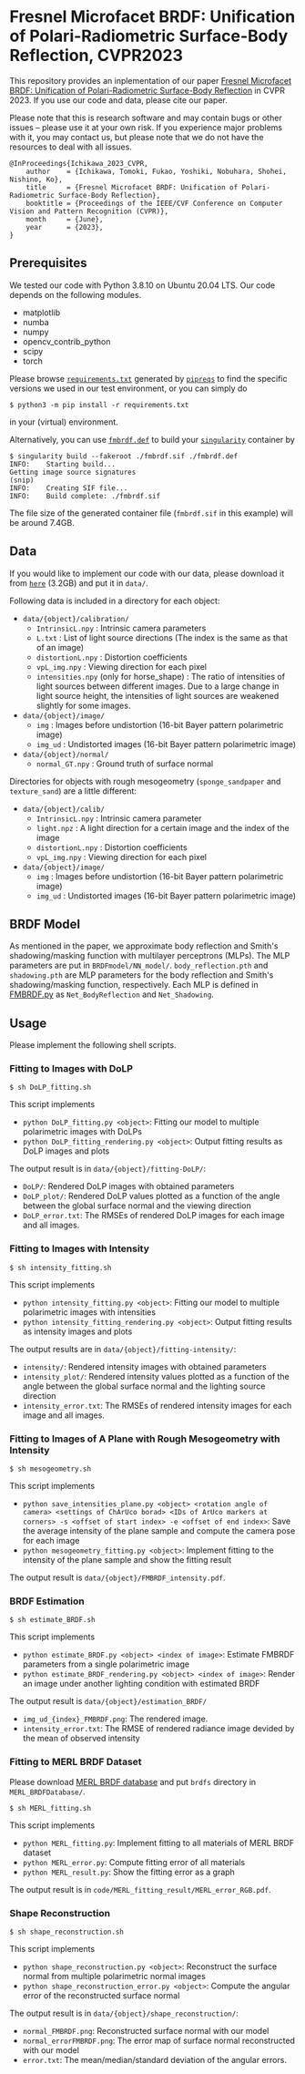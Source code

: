 # Fresnel Microfacet BRDF: Unification of Polari-Radiometric Surface-Body Reflection, CVPR2023

This repository provides an inplementation of our paper [Fresnel Microfacet BRDF: Unification of Polari-Radiometric Surface-Body Reflection]() in CVPR 2023. If you use our code and data, please cite our paper.

Please note that this is research software and may contain bugs or other issues – please use it at your own risk. If you experience major problems with it, you may contact us, but please note that we do not have the resources to deal with all issues.


```
@InProceedings{Ichikawa_2023_CVPR,
    author    = {Ichikawa, Tomoki, Fukao, Yoshiki, Nobuhara, Shohei, Nishino, Ko},
    title     = {Fresnel Microfacet BRDF: Unification of Polari-Radiometric Surface-Body Reflection},
    booktitle = {Proceedings of the IEEE/CVF Conference on Computer Vision and Pattern Recognition (CVPR)},
    month     = {June},
    year      = {2023},
}
```

## Prerequisites

We tested our code with Python 3.8.10 on Ubuntu 20.04 LTS.  Our code depends on the following modules.
* matplotlib
* numba
* numpy
* opencv_contrib_python
* scipy
* torch

Please browse [`requirements.txt`](requirements.txt) generated by [`pipreqs`](https://pypi.org/project/pipreqs/) to find the specific versions we used in our test environment, or you can simply do
```
$ python3 -m pip install -r requirements.txt
```
in your (virtual) environment.

Alternatively, you can use [`fmbrdf.def`](fmbrdf.def) to build your [`singularity`](https://sylabs.io/) container by
```
$ singularity build --fakeroot ./fmbrdf.sif ./fmbrdf.def
INFO:    Starting build...
Getting image source signatures
(snip)
INFO:    Creating SIF file...
INFO:    Build complete: ./fmbrdf.sif
```
The file size of the generated container file (`fmbrdf.sif` in this example) will be around 7.4GB.

## Data
If you would like to implement our code with our data, please download it from [`here`](aaa) (3.2GB) and put it in `data/`.

Following data is included in a directory for each object:
* `data/{object}/calibration/`
    * `IntrinsicL.npy` : Intrinsic camera parameters
    * `L.txt` : List of light source directions (The index is the same as that of an image)
    * `distortionL.npy` : Distortion coefficients
    * `vpL_img.npy` : Viewing direction for each pixel
    * `intensities.npy` (only for horse_shape) : The ratio of intensities of light sources between different images. Due to a large change in light source height, the intensities of light sources are weakened slightly for some images.
* `data/{object}/image/`
    * `img` : Images before undistortion (16-bit Bayer pattern polarimetric image)
    * `img_ud` : Undistorted images (16-bit Bayer pattern polarimetric image)
* `data/{object}/normal/`
    * `normal_GT.npy` : Ground truth of surface normal

Directories for objects with rough mesogeometry (`sponge_sandpaper` and `texture_sand`) are a little different:
* `data/{object}/calib/`
    * `IntrinsicL.npy` : Intrinsic camera parameter
    * `light.npz` : A light direction for a certain image and the index of the image
    * `distortionL.npy` : Distortion coefficients
    * `vpL_img.npy` : Viewing direction for each pixel
* `data/{object}/image/`
    * `img` : Images before undistortion (16-bit Bayer pattern polarimetric image)
    * `img_ud` : Undistorted images (16-bit Bayer pattern polarimetric image)

## BRDF Model
As mentioned in the paper, we approximate body reflection and Smith's shadowing/masking function with multilayer perceptrons (MLPs). The MLP parameters are put in `BRDFmodel/NN_model/`. `body_reflection.pth` and `shadowing.pth` are MLP parameters for the body reflection and Smith's shadowing/masking function, respectively. Each MLP is defined in [FMBRDF.py](BRDFmodel/FMBRDF.py) as `Net_BodyReflection` and `Net_Shadowing`.

## Usage
Please implement the following shell scripts.

### Fitting to Images with DoLP
```
$ sh DoLP_fitting.sh
```

This script implements
* `python DoLP_fitting.py <object>`: Fitting our model to multiple polarimetric images with DoLPs
* `python DoLP_fitting_rendering.py <object>`: Output fitting results as DoLP images and plots

The output result is in `data/{object}/fitting-DoLP/`:
* `DoLP/`: Rendered DoLP images with obtained parameters
* `DoLP_plot/`: Rendered DoLP values plotted as a function of the angle between the global surface normal and the viewing direction
* `DoLP_error.txt`: The RMSEs of rendered DoLP images for each image and all images.

### Fitting to Images with Intensity
```
$ sh intensity_fitting.sh
```

This script implements
* `python intensity_fitting.py <object>`: Fitting our model to multiple polarimetric images with intensities
* `python intensity_fitting_rendering.py <object>`: Output fitting results as intensity images and plots

The output results are in `data/{object}/fitting-intensity/`:
* `intensity/`: Rendered intensity images with obtained parameters
* `intensity_plot/`: Rendered intensity values plotted as a function of the angle between the global surface normal and the lighting source direction
* `intensity_error.txt`: The RMSEs of rendered intensity images for each image and all images.

### Fitting to Images of A Plane with Rough Mesogeometry with Intensity
```
$ sh mesogeometry.sh
```

This script implements
* `python save_intensities_plane.py <object> <rotation angle of camera> <settings of ChArUco borad> <IDs of ArUco markers at corners> -s <offset of start index> -e <offset of end index>`: Save the average intensity of the plane sample and compute the camera pose for each image
* `python mesogeometry_fitting.py <object>`: Implement fitting to the intensity of the plane sample and show the fitting result

The output result is `data/{object}/FMBRDF_intensity.pdf`.

### BRDF Estimation
```
$ sh estimate_BRDF.sh
```

This script implements
* `python estimate_BRDF.py <object> <index of image>`: Estimate FMBRDF parameters from a single polarimetric image
* `python estimate_BRDF_rendering.py <object> <index of image>`: Render an image under another lighting condition with estimated BRDF

The output result is `data/{object}/estimation_BRDF/`
* `img_ud_{index}_FMBRDF.png`: The rendered image.
* `intensity_error.txt`: The RMSE of rendered radiance image devided by the mean of observed intensity

### Fitting to MERL BRDF Dataset
Please download [MERL BRDF database](https://cdfg.csail.mit.edu/wojciech/brdfdatabase) and put `brdfs` directory in `MERL_BRDFDatabase/`.

```
$ sh MERL_fitting.sh
```

This script implements
* `python MERL_fitting.py`: Implement fitting to all materials of MERL BRDF dataset
* `python MERL_error.py`: Compute fitting error of all materials
* `python MERL_result.py`: Show the fitting error as a graph

The output result is in `code/MERL_fitting_result/MERL_error_RGB.pdf`.

### Shape Reconstruction

```
$ sh shape_reconstruction.sh
```

This script implements
* `python shape_reconstruction.py <object>`: Reconstruct the surface normal from multiple polarimetric normal images
* `python shape_reconstruction_error.py <object>`: Compute the angular error of the reconstructed surface normal

The output result is in `data/{object}/shape_reconstruction/`:
* `normal_FMBRDF.png`: Reconstructed surface normal with our model
* `normal_errorFMBRDF.png`: The error map of surface normal reconstructed with our model
* `error.txt`: The mean/median/standard deviation of the angular errors.
